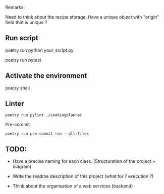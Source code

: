
Remarks:

Need to think about the recipe storage.
Have a unique object with "origin" field that is unique ? 


## Run script

poetry run python your_script.py

poetry run pytest

## Activate the environment

poetry shell

## Linter

```shell
poetry run pylint ./cookingplanner
```

Pre-commit

```shell
poetry run pre-commit run --all-files
```


## TODO: 

- Have a precise naming for each class. (Structuration of the project + diagram)
- Write the readme description of this project (what for ? execution ?)


- Think about the organisation of a web services (backend)

